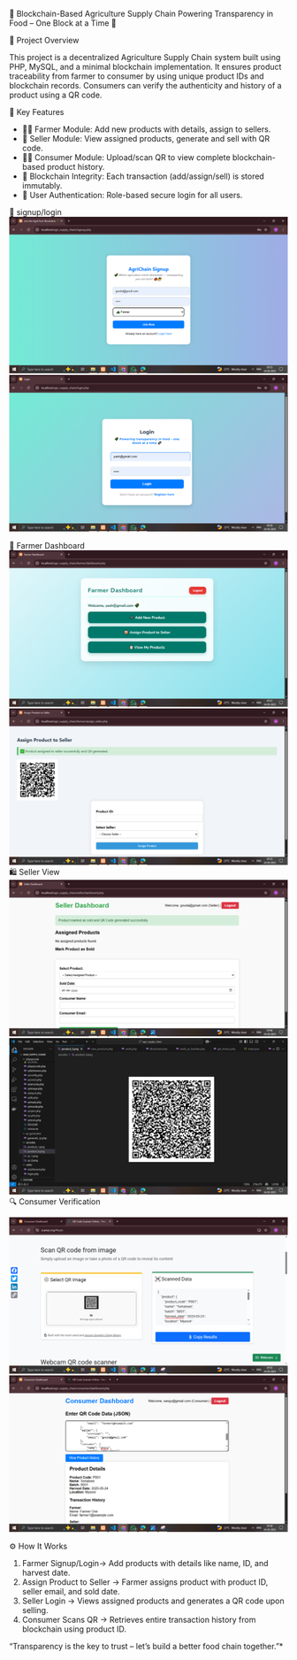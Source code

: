 🌾 Blockchain-Based Agriculture Supply Chain
 Powering Transparency in Food – One Block at a Time 🔗

 📌 Project Overview

This project is a decentralized Agriculture Supply Chain system built using PHP, MySQL, and a minimal blockchain implementation. It ensures product traceability from farmer to consumer by using unique product IDs and blockchain records. Consumers can verify the authenticity and history of a product using a QR code.

🎯 Key Features

- 👨‍🌾 Farmer Module: Add new products with details, assign to sellers.
- 🛒 Seller Module: View assigned products, generate and sell with QR code.
- 🧑‍💼 Consumer Module: Upload/scan QR to view complete blockchain-based product history.
- 🔗 Blockchain Integrity: Each transaction (add/assign/sell) is stored immutably.
- 🔐 User Authentication: Role-based secure login for all users.


📸 signup/login
![image alt](https://github.com/shivashankargouda01/BlockChainProject/blob/fa04a9d70e5a6a3c3ca6b953e35da2d04c83366e/Screenshots/Screenshot%20(302).png)
![image alt](https://github.com/shivashankargouda01/BlockChainProject/blob/13e07916449f7962cfa762cc143467a5907fb560/Screenshots/Screenshot%20(303).png)

👤 Farmer Dashboard
![image alt](https://github.com/shivashankargouda01/BlockChainProject/blob/10d5b67ab1a669b3fc7d2ce7e2fbc6ae9bfcc3cd/Screenshots/Screenshot%20(304).png)
![image alt](https://github.com/shivashankargouda01/BlockChainProject/blob/9e4ecb6c91c5afb55d9e03e35ed79c0c1de7e930/Screenshots/Screenshot%20(308).png)
🛍️ Seller View
![image alt](https://github.com/shivashankargouda01/BlockChainProject/blob/fe0410dc3f9deaab4ee15eda14f798a81812e481/Screenshots/Screenshot%20(318).png)
![image alt](https://github.com/shivashankargouda01/BlockChainProject/blob/01c6496e659226f801a770ec9de15ee261c6806c/Screenshots/Screenshot%20(312).png)
🔍 Consumer Verification

![image alt](https://github.com/shivashankargouda01/BlockChainProject/blob/01c6496e659226f801a770ec9de15ee261c6806c/Screenshots/Screenshot%20(323).png)
![image alt](https://github.com/shivashankargouda01/BlockChainProject/blob/01c6496e659226f801a770ec9de15ee261c6806c/Screenshots/Screenshot%20(325).png)

⚙ How It Works

1. Farmer Signup/Login→ Add products with details like name, ID, and harvest date.
2. Assign Product to Seller → Farmer assigns product with product ID, seller email, and sold date.
3. Seller Login → Views assigned products and generates a QR code upon selling.
4. Consumer Scans QR → Retrieves entire transaction history from blockchain using product ID.



“Transparency is the key to trust – let’s build a better food chain together.”*

